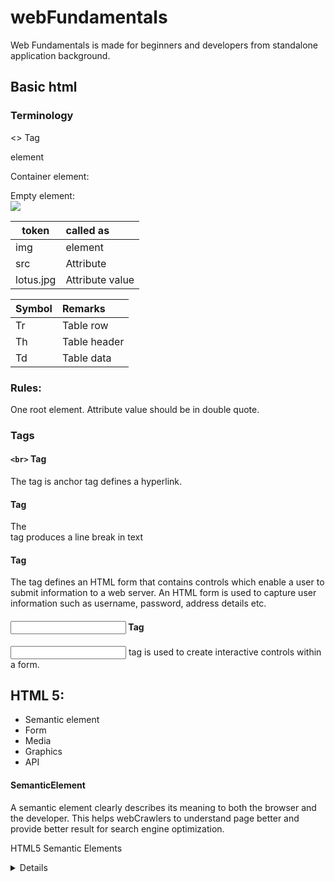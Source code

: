 # webFundamentals
Web Fundamentals is made for beginners and developers from standalone application background.

## Basic html

### Terminology
<> Tag
<html> element

Container element:
<html></html>
<body></body>

Empty element:
<br/>
<img src="image.jpg"/>

|   token  | called as
| ------------- |:-------------
| img    | element
|src     | Attribute
|lotus.jpg     | Attribute value 

|   Symbol  | Remarks
| ------------- |:-------------
| Tr    | Table row
|Th     | Table header
|Td     | Table data  

### Rules:
One root element.
Attribute value should be in double quote.

### Tags

#### `<br>` Tag
The <a> tag is anchor tag defines a hyperlink.

#### <a> Tag
The <br> tag produces a line break in text

#### <form> Tag
The <form> tag defines an HTML form that contains controls which enable a user to submit information to a web server. An HTML form is used to capture user information such as username, password, address details etc.

#### <input> Tag
<input> tag is used to create interactive controls within a form.


## HTML 5:
<!DOCTYPE html>

* Semantic element
* Form
* Media
* Graphics
* API

#### SemanticElement
A semantic element clearly describes its meaning to both the browser and the developer.
This helps webCrawlers to understand page better and provide better result for search engine optimization.

HTML5 Semantic Elements
<article>
<aside>
<details>
<figcaption>
<figure>
<footer>
<header>
<main>
<mark>
<nav>
<section>
<summary>
<time>

#### attribute and video attribute.
#### DataList

# javaScript
Developed by Brendan in Netscape in December 4, 1995.
Initially it was named Mocha, later LiveScript, and finally JavaScript
Developed for client side Scripting, in 10 days he made.
Intention was to make easy scripting language for anyone to use.

It was very forgiving language, interpreter proceed with error as well.

In November 1996, Netscape announced a meeting of the Ecma International standards organization to advance the standardization of JavaScript. First edition of ECMA-262 was adopted by the Ecma General Assembly in June 1997.

### DataTypes
Object, number, undefined, undefined, null.

### Type Coercion
a=10; b="10"; a==b is true;

#### Extra:
Define a method, define a class in a old way.
inherit class with properties
Prototype.newMethod()
inherit pro methods

## ES6



